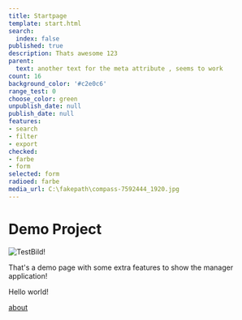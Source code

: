 ```yaml
---
title: Startpage
template: start.html
search:
  index: false
published: true
description: Thats awesome 123
parent:
  text: another text for the meta attribute , seems to work
count: 16
background_color: '#c2e0c6'
range_test: 0
choose_color: green
unpublish_date: null
publish_date: null
features:
- search
- filter
- export
checked:
- farbe
- form
selected: form
radioed: farbe
media_url: C:\fakepath\compass-7592444_1920.jpg
---
```


# Demo Project

![TestBild!](/media/images/test.jpg?format=small)

That's a demo page with some extra features to show the manager application!

Hello world!


[about](/about)
